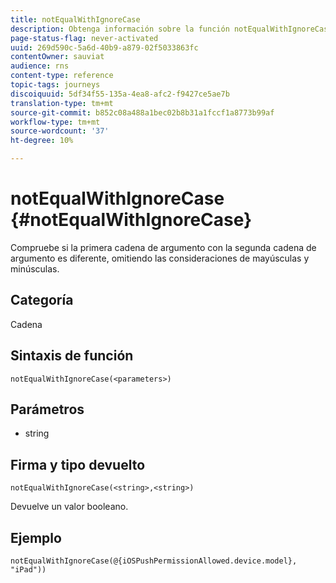 ```yaml
---
title: notEqualWithIgnoreCase
description: Obtenga información sobre la función notEqualWithIgnoreCase
page-status-flag: never-activated
uuid: 269d590c-5a6d-40b9-a879-02f5033863fc
contentOwner: sauviat
audience: rns
content-type: reference
topic-tags: journeys
discoiquuid: 5df34f55-135a-4ea8-afc2-f9427ce5ae7b
translation-type: tm+mt
source-git-commit: b852c08a488a1bec02b8b31a1fccf1a8773b99af
workflow-type: tm+mt
source-wordcount: '37'
ht-degree: 10%

---
```



# notEqualWithIgnoreCase {#notEqualWithIgnoreCase}

Compruebe si la primera cadena de argumento con la segunda cadena de argumento es diferente, omitiendo las consideraciones de mayúsculas y minúsculas.

## Categoría

Cadena

## Sintaxis de función

`notEqualWithIgnoreCase(<parameters>)`

## Parámetros

* string

## Firma y tipo devuelto

`notEqualWithIgnoreCase(<string>,<string>)`

Devuelve un valor booleano.

## Ejemplo

`notEqualWithIgnoreCase(@{iOSPushPermissionAllowed.device.model}, "iPad"))`

